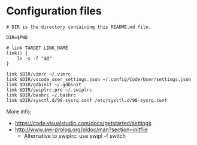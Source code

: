 # Configuration files

```
# DIR is the directory containing this README.md file.

DIR=$PWD

# link TARGET LINK_NAME
link() {
    ln -s -f "$@"
}

link $DIR/vimrc ~/.vimrc
link $DIR/vscode_user_settings.json ~/.config/Code/User/settings.json
link $DIR/gdbinit ~/.gdbinit
link $DIR/swiplrc.pro ~/.swiplrc
link $DIR/bashrc ~/.bashrc
link $DIR/sysctl.d/98-sysrq.conf /etc/sysctl.d/98-sysrq.conf
```

More info:
- https://code.visualstudio.com/docs/getstarted/settings
- http://www.swi-prolog.org/pldoc/man?section=initfile
    - Alternative to swiplrc: use swipl -f switch
